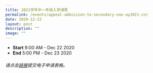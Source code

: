 ```yaml
---
title: 2021学年中一年级入学请愿
permalink: /events/appeal-admission-to-secondary-one-ay2021-cn/
date: 2020-12-22
layout: post
description: ""
image: ""
---
```

*   **Start** 9:00 AM - Dec 22 2020
*   **End** 5:00 PM - Dec 23 2020

  

###### 请点击[链接](https://form.gov.sg/5fab4bb6799e13001130d9b3)提交电子申请表格。